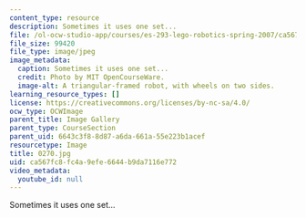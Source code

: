 ```yaml
---
content_type: resource
description: Sometimes it uses one set...
file: /ol-ocw-studio-app/courses/es-293-lego-robotics-spring-2007/ca567fc8fc4a9efe6644b9da7116e772_0270.jpg
file_size: 99420
file_type: image/jpeg
image_metadata:
  caption: Sometimes it uses one set...
  credit: Photo by MIT OpenCourseWare.
  image-alt: A triangular-framed robot, with wheels on two sides.
learning_resource_types: []
license: https://creativecommons.org/licenses/by-nc-sa/4.0/
ocw_type: OCWImage
parent_title: Image Gallery
parent_type: CourseSection
parent_uid: 6643c3f8-8d87-a6da-661a-55e223b1acef
resourcetype: Image
title: 0270.jpg
uid: ca567fc8-fc4a-9efe-6644-b9da7116e772
video_metadata:
  youtube_id: null
---
```

Sometimes it uses one set...